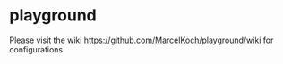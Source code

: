 # playground

Please visit the wiki https://github.com/MarcelKoch/playground/wiki for configurations.
